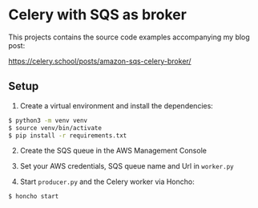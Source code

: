 # Celery with SQS as broker

This projects contains the source code examples accompanying my blog post:

https://celery.school/posts/amazon-sqs-celery-broker/

## Setup

1. Create a virtual environment and install the dependencies:

```bash
$ python3 -m venv venv
$ source venv/bin/activate
$ pip install -r requirements.txt
```

2. Create the SQS queue in the AWS Management Console

3. Set your AWS credentials, SQS queue name and Url in `worker.py`

4. Start `producer.py` and the Celery worker via Honcho:

```bash
$ honcho start
```
